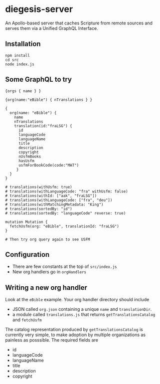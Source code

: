 # diegesis-server
An Apollo-based server that caches Scripture from remote sources and serves them via a Unified GraphQL Interface.

## Installation
```
npm install
cd src
node index.js
```

## Some GraphQL to try
```
{orgs { name } }

{org(name:"eBible") { nTranslations } }

{
  org(name: "eBible") {
    name
    nTranslations
    translation(id:"fraLSG") {
      id
      languageCode
      languageName
      title
      description
      copyright
      nUsfmBooks
      hasUsfm
      usfmForBookCode(code:"MAT")
     }
  }
}

# translations(withUsfm: true)
# translations(withLanguageCode: "fra" withUsfm: false)
# translations(withId: ["aak", "fraLSG"])
# translations(withLanguageCode: ["fra", "deu"])
# translations(withMatchingMetadata: "King")
# translations(sortedBy: "id")
# translations(sortedBy: "languageCode" reverse: true)

mutation Mutation {
  fetchUsfm(org: "eBible", translationId: "fraLSG")
}

# Then try org query again to see USFM

```

## Configuration
- There are few constants at the top of `src/index.js`
- New org handlers go in `orgHandlers`

## Writing a new org handler
Look at the `eBible` example. Your org handler directory should include
- JSON called `org.json` containing a unique `name` and `translationDir`.
- a module called `translations.js` that returns `getTranslationsCatalog` and `fetchUsfm`

The catalog representation produced by `getTranslationsCatalog` is currently very simple, to make adoption by multiple organizations as painless as posssible. The required fields are
- id
- languageCode
- languageName
- title
- description
- copyright

